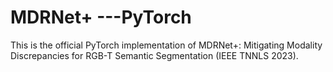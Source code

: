 # MDRNet+ ---PyTorch
This is the official PyTorch implementation of MDRNet+: Mitigating Modality Discrepancies for RGB-T Semantic Segmentation (IEEE TNNLS 2023). 
